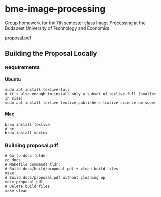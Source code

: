 # bme-image-processing
Group homework for the 7th semester class Image Processing at the Budapest
University of Technology and Economics.

[proposal.pdf](https://bobarna.github.io/bme-image-processing/proposal.pdf)

## Building the Proposal Locally
### Requirements
#### Ubuntu
```shell
sudo apt install texlive-full
# it's also enough to install only a subset of texlive-full (smaller in size):
sudo apt install texlive texlive-publishers texlive-science cm-super
```
#### Mac
``` shell
brew install texlive
# or 
brew install mactex
```

### Building proposal.pdf
``` shell
# Go to docs folder
cd docs
# Makefile commands tldr:
# Build docs/build/proposal.pdf + clean build files
make 
# Build docs/proposal.pdf without cleaning up
make proposal.pdf 
# Delete build files
make clean 
```

